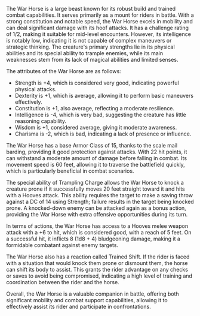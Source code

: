 The War Horse is a large beast known for its robust build and trained combat capabilities. It serves primarily as a mount for riders in battle. With a strong constitution and notable speed, the War Horse excels in mobility and can deal significant damage with its hoof attacks. It has a challenge rating of 1/2, making it suitable for mid-level encounters. However, its intelligence is notably low, indicating it is not capable of complex maneuvers or strategic thinking. The creature's primary strengths lie in its physical abilities and its special ability to trample enemies, while its main weaknesses stem from its lack of magical abilities and limited senses.

The attributes of the War Horse are as follows: 
- Strength is +4, which is considered very good, indicating powerful physical attacks. 
- Dexterity is +1, which is average, allowing it to perform basic maneuvers effectively. 
- Constitution is +1, also average, reflecting a moderate resilience. 
- Intelligence is -4, which is very bad, suggesting the creature has little reasoning capability. 
- Wisdom is +1, considered average, giving it moderate awareness. 
- Charisma is -2, which is bad, indicating a lack of presence or influence.

The War Horse has a base Armor Class of 15, thanks to the scale mail barding, providing it good protection against attacks. With 22 hit points, it can withstand a moderate amount of damage before falling in combat. Its movement speed is 60 feet, allowing it to traverse the battlefield quickly, which is particularly beneficial in combat scenarios.

The special ability of Trampling Charge allows the War Horse to knock a creature prone if it successfully moves 20 feet straight toward it and hits with a Hooves attack. This ability requires the target to make a saving throw against a DC of 14 using Strength; failure results in the target being knocked prone. A knocked-down enemy can be attacked again as a bonus action, providing the War Horse with extra offensive opportunities during its turn.

In terms of actions, the War Horse has access to a Hooves melee weapon attack with a +6 to hit, which is considered good, with a reach of 5 feet. On a successful hit, it inflicts 8 (1d8 + 4) bludgeoning damage, making it a formidable combatant against enemy targets.

The War Horse also has a reaction called Trained Shift. If the rider is faced with a situation that would knock them prone or dismount them, the horse can shift its body to assist. This grants the rider advantage on any checks or saves to avoid being compromised, indicating a high level of training and coordination between the rider and the horse.

Overall, the War Horse is a valuable companion in battle, offering both significant mobility and combat support capabilities, allowing it to effectively assist its rider and participate in confrontations.